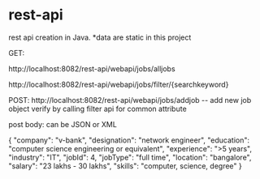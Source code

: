 # rest-api
rest api creation in Java. *data are static in this project


GET:

http://localhost:8082/rest-api/webapi/jobs/alljobs

http://localhost:8082/rest-api/webapi/jobs/filter/{searchkeyword}

POST:
http://localhost:8082/rest-api/webapi/jobs/addjob -- add new job object verify by calling filter api for common attribute 

post body: can be JSON or XML

{
"company": "v-bank",
"designation": "network engineer",
"education": "computer science engineering or equivalent",
"experience": ">5 years",
"industry": "IT",
"jobId": 4,
"jobType": "full time",
"location": "bangalore",
"salary": "23 lakhs - 30 lakhs",
"skills": "computer, science, degree"
}

